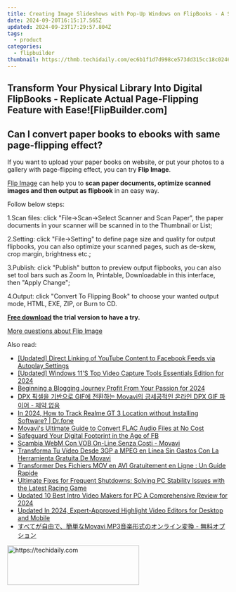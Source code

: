 ```yaml
---
title: Creating Image Slideshows with Pop-Up Windows on FlipBooks - A Step-by-Step Guide
date: 2024-09-20T16:15:17.565Z
updated: 2024-09-23T17:29:57.804Z
tags:
  - product
categories:
  - flipbuilder
thumbnail: https://thmb.techidaily.com/ec6b1f1d7d998ce573dd315cc18c0246f2fda616f5f88137d905e138146bac2b.jpg
---
```


## Transform Your Physical Library Into Digital FlipBooks - Replicate Actual Page-Flipping Feature with Ease![FlipBuilder.com]

## Can I convert paper books to ebooks with same page-flipping effect?

If you want to upload your paper books on website, or put your photos to a gallery with page-flipping effect, you can try **Flip Image**. 

[Flip Image](https://tools.techidaily.com/flipbuilder/products/) can help you to **scan paper documents, optimize scanned images and then output as flipbook** in an easy way.

Follow below steps:

1.Scan files: click "File->Scan->Select Scanner and Scan Paper", the paper documents in your scanner will be scanned in to the Thumbnail or List;

2.Setting: click "File->Setting" to define page size and quality for output flipbooks, you can also optimize your scanned pages, such as de-skew, crop margin, brightness etc.;

3.Publish: click "Publish" button to preview output flipbooks, you can also set tool bars such as Zoom In, Printable, Downloadable in this interface, then "Apply Change";

4.Output: click "Convert To Flipping Book" to choose your wanted output mode, HTML, EXE, ZIP, or Burn to CD.

**[Free download](https://tools.techidaily.com/flipbuilder/products/) the trial version to have a try.** 

[More questions about Flip Image](https://tools.techidaily.com/flipbuilder/products/)

<ins class="adsbygoogle"
     style="display:block"
     data-ad-format="autorelaxed"
     data-ad-client="ca-pub-7571918770474297"
     data-ad-slot="1223367746"></ins>

<ins class="adsbygoogle"
     style="display:block"
     data-ad-client="ca-pub-7571918770474297"
     data-ad-slot="8358498916"
     data-ad-format="auto"
     data-full-width-responsive="true"></ins>

<span class="atpl-alsoreadstyle">Also read:</span>
<div><ul>
<li><a href="https://facebook-videos.techidaily.com/updated-direct-linking-of-youtube-content-to-facebook-feeds-via-autoplay-settings/"><u>[Updated] Direct Linking of YouTube Content to Facebook Feeds via Autoplay Settings</u></a></li>
<li><a href="https://video-capture.techidaily.com/updated-windows-11s-top-video-capture-tools-essentials-edition-for-2024/"><u>[Updated] Windows 11'S Top Video Capture Tools Essentials Edition for 2024</u></a></li>
<li><a href="https://youtube-webster.techidaily.com/ning-a-blogging-journey-profit-from-your-passion-for-2024/"><u>Beginning a Blogging Journey Profit From Your Passion for 2024</u></a></li>
<li><a href="https://win-deluxe.techidaily.com/dpx-gif-movavi-dpx-gif/"><u>DPX 픽셀을 기반으로 GIF에 전환하는 Movavi의 금세공적인 온라인 DPX GIF 파이어 - 제약 없음</u></a></li>
<li><a href="https://android-location-track.techidaily.com/in-2024-how-to-track-realme-gt-3-location-without-installing-software-drfone-by-drfone-virtual-android/"><u>In 2024, How to Track Realme GT 3 Location without Installing Software? | Dr.fone</u></a></li>
<li><a href="https://win-deluxe.techidaily.com/movavis-ultimate-guide-to-convert-flac-audio-files-at-no-cost/"><u>Movavi's Ultimate Guide to Convert FLAC Audio Files at No Cost</u></a></li>
<li><a href="https://facebook.techidaily.com/safeguard-your-digital-footprint-in-the-age-of-fb/"><u>Safeguard Your Digital Footprint in the Age of FB</u></a></li>
<li><a href="https://win-deluxe.techidaily.com/scambia-webm-con-vob-on-line-senza-costi-movavi/"><u>Scambia WebM Con VOB On-Line Senza Costi - Movavi</u></a></li>
<li><a href="https://win-deluxe.techidaily.com/transforma-tu-video-desde-3gp-a-mpeg-en-linea-sin-gastos-con-la-herramienta-gratuita-de-movavi/"><u>Transforma Tu Vídeo Desde 3GP a MPEG en Línea Sin Gastos Con La Herramienta Gratuita De Movavi</u></a></li>
<li><a href="https://win-deluxe.techidaily.com/transformer-des-fichiers-mov-en-avi-gratuitement-en-ligne-un-guide-rapide/"><u>Transformer Des Fichiers MOV en AVI Gratuitement en Ligne : Un Guide Rapide</u></a></li>
<li><a href="https://win-blog.techidaily.com/ultimate-fixes-for-frequent-shutdowns-solving-pc-stability-issues-with-the-latest-racing-game/"><u>Ultimate Fixes for Frequent Shutdowns: Solving PC Stability Issues with the Latest Racing Game</u></a></li>
<li><a href="https://ai-video-tools.techidaily.com/updated-10-best-intro-video-makers-for-pc-a-comprehensive-review-for-2024/"><u>Updated 10 Best Intro Video Makers for PC A Comprehensive Review for 2024</u></a></li>
<li><a href="https://video-content-creator.techidaily.com/updated-in-2024-expert-approved-highlight-video-editors-for-desktop-and-mobile/"><u>Updated In 2024, Expert-Approved Highlight Video Editors for Desktop and Mobile</u></a></li>
<li><a href="https://win-deluxe.techidaily.com/1726227470468-movavi-mp3/"><u>すべてが自由で、簡単なMovavi MP3音楽形式のオンライン変換 - 無料オプション</u></a></li>
</ul></div>

<!-- affiliate ads begin -->
<a href="https://aligracehair.sjv.io/c/5597632/1915805/19272" target="_top" id="1915805">
  <img src="//a.impactradius-go.com/display-ad/19272-1915805" border="0" alt="https://techidaily.com" width="300" height="90"/>
</a>
<img height="0" width="0" src="https://aligracehair.sjv.io/i/5597632/1915805/19272" style="position:absolute;visibility:hidden;" border="0" />
<!-- affiliate ads end -->

